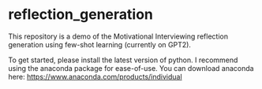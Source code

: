 # reflection_generation
 This repository is a demo of the Motivational Interviewing reflection generation using few-shot learning (currently on GPT2). 


To get started, please install the latest version of python. I recommend using the anaconda package for ease-of-use. 
You can download anaconda here: https://www.anaconda.com/products/individual
